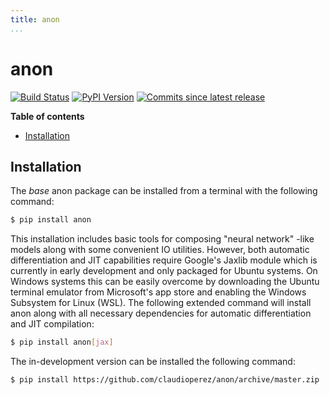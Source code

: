 ```yaml
---
title: anon
...
```


<h1>anon</h1>

[![Build Status][travis-image]][travis-link]
[![PyPI Version][pypi-v-image]][pypi-v-link]
[![Commits since latest release][gh-image]][gh-link]

**Table of contents**

- [Installation](#installation)


## Installation

The *base* anon package can be installed from a terminal with the following command:

```bash
$ pip install anon
```

This installation includes basic tools for composing "neural network" -like models along with some convenient IO utilities. However, both automatic differentiation and JIT capabilities require Google's Jaxlib module which is currently in early development and only packaged for Ubuntu systems. On Windows systems this can be easily overcome by downloading the Ubuntu terminal emulator from Microsoft's app store and enabling the Windows Subsystem for Linux (WSL). The following extended command will install anon along with all necessary dependencies for automatic differentiation and JIT compilation:

```bash
$ pip install anon[jax]
```

The in-development version can be installed the following command:

```bash
$ pip install https://github.com/claudioperez/anon/archive/master.zip
```

[pypi-v-image]: https://img.shields.io/pypi/v/anon.svg
[pypi-v-link]: https://pypi.org/project/anon/

[travis-image]: https://api.travis-ci.org/claudioperez/anon.svg?branch=master
[travis-link]: https://travis-ci.org/claudioperez/anon

[gh-link]: https://github.com/claudioperez/anon/compare/v0.0.0...master
[gh-image]: https://img.shields.io/github/commits-since/claudioperez/anon/v0.0.0.svg

